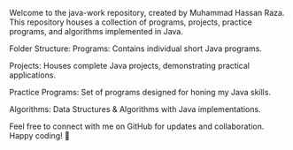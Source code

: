 Welcome to the java-work repository, created by Muhammad Hassan Raza. This repository houses a collection of programs, projects, practice programs, and algorithms implemented in Java.

Folder Structure:
Programs: Contains individual short Java programs.

Projects: Houses complete Java projects, demonstrating practical applications.

Practice Programs: Set of programs designed for honing my Java skills.

Algorithms: Data Structures & Algorithms with Java implementations.

Feel free to connect with me on GitHub for updates and collaboration.
Happy coding! 🚀
